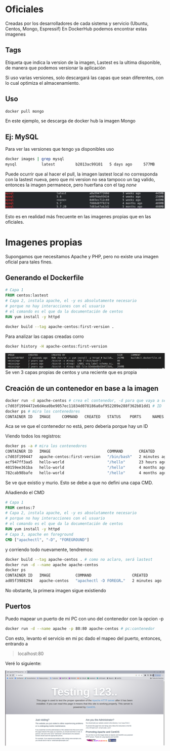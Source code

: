 # Oficiales
Creadas por los desarrolladores de cada sistema y servicio (Ubuntu, Centos, Mongo, Espressif)
En DockerHub podemos encontrar estas imagenes

## Tags
Etiqueta que indica la version de la imagen, Lastest es la ultima disponible, de manera que podemos versionar la aplicación 

Si uso varias versiones, solo descargará las capas que sean diferentes, con lo cual optimiza el almacenamiento.

## Uso
```sh
docker pull mongo
```
En este ejemplo, se descarga de docker hub la imagen Mongo

## Ej:  MySQL 
Para ver las versiones que tengo ya disponibles uso 
```sh 
docker images | grep mysql
mysql           latest         b2013ac99101   5 days ago     577MB
```

Puede ocurrir que al hacer el pull, la imagen lastest local no corresponda con la lastest nueva, pero que mi version no sea tampoco un tag valido, entonces la imagen permanece, pero huerfana con el tag _none_

![Alt text](xtras/img_huerfana.png)

Esto es en realidad más frecuente en las imagenes propias que en las oficiales.

# Imagenes propias
Supongamos que necesitamos Apache y PHP, pero no existe una imagen oficial para tales fines.

## Generando el Dockerfile
```dockerfile
# Capa 1
FROM centos:lastest
# Capa 2, instala apache, el -y es absolutamente necesario 
# porque no hay interacciones con el usuario
# el comando es el que da la documentación de centos
RUN yum install -y httpd
```

```sh 
docker build --tag apache-centos:first-version .
```

Para analizar las capas creadas corro
```sh 
docker history -H apache-centos:first-version
```
![Alt text](xtras/history.png)
Se ven 3 capas propias de centos y una reciente que es propia

## Creación de un contenedor en base a la imagen
```sh 
docker run -d apache-centos # crea el contenedor, -d para que vaya a segundo plano
c7d03f1994472e6d4ea0be9057ec11834d078186a0af952209e288f362b81dd1 # ID
docker ps # mira los contenedores 
CONTAINER ID   IMAGE     COMMAND   CREATED   STATUS    PORTS     NAMES
```
Aca se ve que el contenedor no está, pero deberia porque hay un ID

Viendo todos los registros:
```sh 
docker ps -a # mira los contenedores 
CONTAINER ID   IMAGE                         COMMAND       CREATED         STATUS                     PORTS     NAMES
c7d03f199447   apache-centos:first-version   "/bin/bash"   2 minutes ago   Exited (0) 2 minutes ago             eloquent_rosalind
acf947ff3aa5   hello-world                   "/hello"      23 hours ago    Exited (0) 23 hours ago              confident_wescoff
40159ee361ba   hello-world                   "/hello"      4 months ago    Exited (0) 4 months ago              loving_heisenberg
782cab98bafe   hello-world                   "/hello"      4 months ago    Exited (0) 4 months ago              intelligent_franklin
```
Se ve que existio y murio. Esto se debe a que no defini una capa CMD.

Añadiendo el CMD
```dockerfile
# Capa 1
FROM centos:7
# Capa 2, instala apache, el -y es absolutamente necesario 
# porque no hay interacciones con el usuario
# el comando es el que da la documentación de centos
RUN yum install -y httpd
# Capa 3, apache en foreground
CMD ["apachectl", "-D", "FOREGROUND"]
```
y corriendo todo nuevamente, tendremos:
```sh
docker build --tag apache-centos . # como no aclaro, será lastest
docker run -d --name apache apache-centos
docker ps
CONTAINER ID   IMAGE           COMMAND                  CREATED         STATUS         PORTS     NAMES
ad05f3988294   apache-centos   "apachectl -D FOREGR…"   2 minutes ago   Up 2 minutes             nostalgic_shtern
```
No obstante, la primera imagen sigue existiendo

## Puertos
Puedo mapear un puerto de mi PC con uno del contenedor con la opcion -p

```sh
docker run -d --name apache -p 80:80 apache-centos # pc:contenedor
```
Con esto, levanto el servicio en mi pc dado el mapeo del puerto, entonces, entrando a 
> localhost:80

Veré lo siguiente:

![Alt text](xtras/servidor.png)